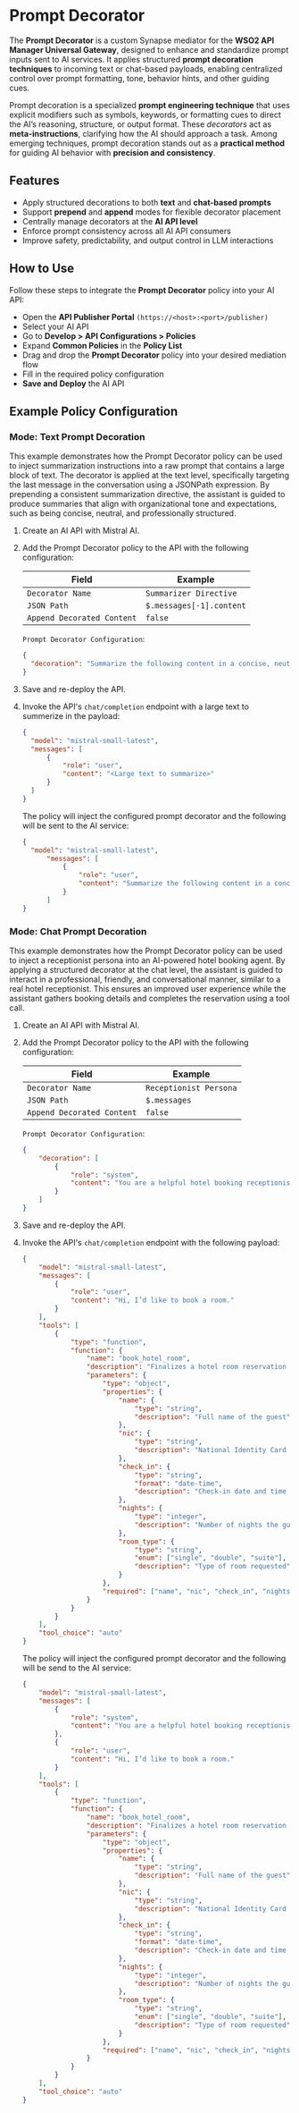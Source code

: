 # Prompt Decorator

The **Prompt Decorator** is a custom Synapse mediator for the **WSO2 API Manager Universal Gateway**, designed to enhance and standardize prompt inputs sent to AI services. It applies structured **prompt decoration techniques** to incoming text or chat-based payloads, enabling centralized control over prompt formatting, tone, behavior hints, and other guiding cues.

Prompt decoration is a specialized **prompt engineering technique** that uses explicit modifiers such as symbols, keywords, or formatting cues to direct the AI’s reasoning, structure, or output format. These *decorators* act as **meta-instructions**, clarifying how the AI should approach a task. Among emerging techniques, prompt decoration stands out as a **practical method** for guiding AI behavior with **precision and consistency**.


## Features

- Apply structured decorations to both **text** and **chat-based prompts**
- Support **prepend** and **append** modes for flexible decorator placement
- Centrally manage decorators at the **AI API level**
- Enforce prompt consistency across all AI API consumers
- Improve safety, predictability, and output control in LLM interactions

## How to Use

Follow these steps to integrate the **Prompt Decorator** policy into your AI API:

- Open the **API Publisher Portal** `(https://<host>:<port>/publisher)`
- Select your AI API
- Go to **Develop > API Configurations > Policies**
- Expand **Common Policies** in the **Policy List**
- Drag and drop the **Prompt Decorator** policy into your desired mediation flow
- Fill in the required policy configuration
- **Save and Deploy** the AI API

## Example Policy Configuration

### Mode: Text Prompt Decoration

This example demonstrates how the Prompt Decorator policy can be used to inject summarization instructions into a raw prompt that contains a large block of text. The decorator is applied at the text level, specifically targeting the last message in the conversation using a JSONPath expression. By prepending a consistent summarization directive, the assistant is guided to produce summaries that align with organizational tone and expectations, such as being concise, neutral, and professionally structured.

1. Create an AI API with Mistral AI.
2. Add the Prompt Decorator policy to the API with the following configuration:

      | Field                        | Example                    |
      |------------------------------|----------------------------|
      | `Decorator Name`             | `Summarizer Directive`     |
      | `JSON Path`                  | `$.messages[-1].content`   |
      | `Append Decorated Content`   | `false`                    |

      `Prompt Decorator Configuration`:
      ```json
      {
        "decoration": "Summarize the following content in a concise, neutral, and professional tone. Structure the summary using bullet points if appropriate.\n\n"
      }
      ```

3. Save and re-deploy the API.
4. Invoke the API's `chat/completion` endpoint with a large text to summerize in the payload:

      ```json
      {
        "model": "mistral-small-latest",
        "messages": [
            {
                "role": "user",
                "content": "<Large text to summarize>"
            }
        ]
      }
      ```

      The policy will inject the configured prompt decorator and the following will be sent to the AI service:

      ```json
      {
        "model": "mistral-small-latest",
            "messages": [
                {
                    "role": "user",
                    "content": "Summarize the following content in a concise, neutral, and professional tone. Structure the summary using bullet points if appropriate.\n\n<Large text to summarize>"
                }
            ]
      }
      ```


### Mode: Chat Prompt Decoration

This example demonstrates how the Prompt Decorator policy can be used to inject a receptionist persona into an AI-powered hotel booking agent. By applying a structured decorator at the chat level, the assistant is guided to interact in a professional, friendly, and conversational manner, similar to a real hotel receptionist. This ensures an improved user experience while the assistant gathers booking details and completes the reservation using a tool call.

1. Create an AI API with Mistral AI.
2. Add the Prompt Decorator policy to the API with the following configuration:

    | Field                        | Example                |
    |------------------------------|------------------------|
    | `Decorator Name`             | `Receptionist Persona` |
    | `JSON Path`                  | `$.messages`           |
    | `Append Decorated Content`   | `false`                |

    `Prompt Decorator Configuration`:
    ```json
    {
        "decoration": [
            {
                "role": "system",
                "content": "You are a helpful hotel booking receptionist for the imaginary hotel 'Azure Horizon Resort'. Your job is to collect all the necessary booking details from guests: name, NIC, check-in time, staying duration (in nights), and room type (single, double, suite). Ask one detail at a time in a friendly and professional tone. Once all details are collected, call the booking tool to complete the reservation and return the booking confirmation."
            }
        ]
    }
    ```

3. Save and re-deploy the API.
4. Invoke the API's `chat/completion` endpoint with the following payload:

    ```json
    {
        "model": "mistral-small-latest",
        "messages": [
            {
                "role": "user",
                "content": "Hi, I’d like to book a room."
            }
        ],
        "tools": [
            {
                "type": "function",
                "function": {
                    "name": "book_hotel_room",
                    "description": "Finalizes a hotel room reservation based on guest-provided details.",
                    "parameters": {
                        "type": "object",
                        "properties": {
                            "name": {
                                "type": "string",
                                "description": "Full name of the guest"
                            },
                            "nic": {
                                "type": "string",
                                "description": "National Identity Card number"
                            },
                            "check_in": {
                                "type": "string",
                                "format": "date-time",
                                "description": "Check-in date and time (e.g., 2025-08-01T14:00:00)"
                            },
                            "nights": {
                                "type": "integer",
                                "description": "Number of nights the guest wants to stay"
                            },
                            "room_type": {
                                "type": "string",
                                "enum": ["single", "double", "suite"],
                                "description": "Type of room requested"
                            }
                        },
                        "required": ["name", "nic", "check_in", "nights", "room_type"]
                    }
                }
            }
        ],
        "tool_choice": "auto"
    }
    ```

    The policy will inject the configured prompt decorator and the following will be send to the AI service:

    ```json
    {
        "model": "mistral-small-latest",
        "messages": [
            {
                "role": "system",
                "content": "You are a helpful hotel booking receptionist for the imaginary hotel 'Azure Horizon Resort'. Your job is to collect all the necessary booking details from guests: name, NIC, check-in time, staying duration (in nights), and room type (single, double, suite). Ask one detail at a time in a friendly and professional tone. Once all details are collected, call the booking tool to complete the reservation and return the booking confirmation."
            },
            {
                "role": "user",
                "content": "Hi, I’d like to book a room."
            }
        ],
        "tools": [
            {
                "type": "function",
                "function": {
                    "name": "book_hotel_room",
                    "description": "Finalizes a hotel room reservation based on guest-provided details.",
                    "parameters": {
                        "type": "object",
                        "properties": {
                            "name": {
                                "type": "string",
                                "description": "Full name of the guest"
                            },
                            "nic": {
                                "type": "string",
                                "description": "National Identity Card number"
                            },
                            "check_in": {
                                "type": "string",
                                "format": "date-time",
                                "description": "Check-in date and time (e.g., 2025-08-01T14:00:00)"
                            },
                            "nights": {
                                "type": "integer",
                                "description": "Number of nights the guest wants to stay"
                            },
                            "room_type": {
                                "type": "string",
                                "enum": ["single", "double", "suite"],
                                "description": "Type of room requested"
                            }
                        },
                        "required": ["name", "nic", "check_in", "nights", "room_type"]
                    }
                }
            }
        ],
        "tool_choice": "auto"
    }
    ```
    